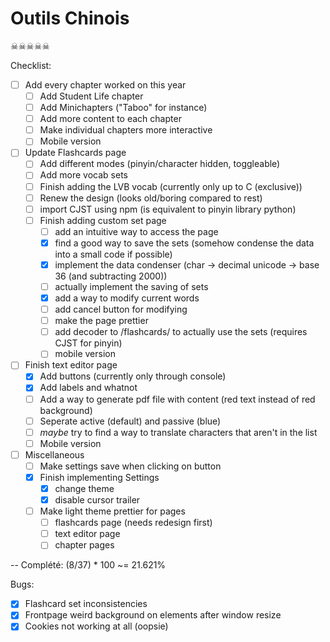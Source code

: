 # Outils Chinois

☠☠☠☠☠

Checklist:
- [ ] Add every chapter worked on this year
	- [ ] Add Student Life chapter
	- [ ] Add Minichapters ("Taboo" for instance)
	- [ ] Add more content to each chapter
	- [ ] Make individual chapters more interactive
	- [ ] Mobile version

- [ ] Update Flashcards page
	- [ ] Add different modes (pinyin/character hidden, toggleable)
	- [ ] Add more vocab sets
	- [ ] Finish adding the LVB vocab (currently only up to C (exclusive))
	- [ ] Renew the design (looks old/boring compared to rest)
	- [ ] import CJST using npm (is equivalent to pinyin library python)
	- [ ] Finish adding custom set page
		- [ ] add an intuitive way to access the page
		- [x] find a good way to save the sets (somehow condense the data into a small code if possible)
		- [x] implement the data condenser (char -> decimal unicode -> base 36 (and subtracting 2000))
		- [ ] actually implement the saving of sets
		- [x] add a way to modify current words
		- [ ] add cancel button for modifying
		- [ ] make the page prettier
		- [ ] add decoder to /flashcards/ to actually use the sets (requires CJST for pinyin)
		- [ ] mobile version

- [ ] Finish text editor page
	- [x] Add buttons (currently only through console)
	- [x] Add labels and whatnot
	- [ ] Add a way to generate pdf file with content (red text instead of red background)
	- [ ] Seperate active (default) and passive (blue)
	- [ ] *maybe* try to find a way to translate characters that aren't in the list
	- [ ] Mobile version

- [ ] Miscellaneous
	- [ ] Make settings save when clicking on button
	- [x] Finish implementing Settings
		- [x] change theme
		- [x] disable cursor trailer

	- [ ] Make light theme prettier for pages
		- [ ] flashcards page (needs redesign first)
		- [ ] text editor page
		- [ ] chapter pages

--
Complété: (8/37) \* 100 ~= 21.621%

Bugs:
- [x] Flashcard set inconsistencies
- [x] Frontpage weird background on elements after window resize
- [x] Cookies not working at all (oopsie)